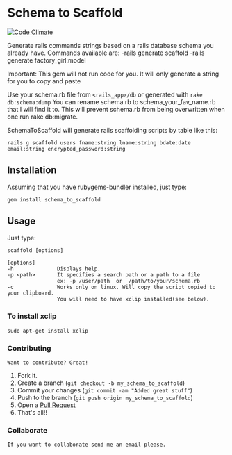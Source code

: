 # Schema to Scaffold

[![Code Climate](https://codeclimate.com/badge.png)](https://codeclimate.com/github/frenesim/schema_to_scaffold)

Generate rails commands strings based on a rails database schema you already have.
Commands available are:
-rails generate scaffold
-rails generate factory_girl:model

Important:
This gem will not run code for you. It will only generate a string for you to copy and paste

Use your schema.rb file from `<rails_app>/db` or generated with `rake db:schema:dump`
You can rename schema.rb to schema_your_fav_name.rb that I will find it to. This will prevent schema.rb from being
overwritten when one run rake db:migrate.

SchemaToScaffold will generate rails scaffolding scripts by table like this:

    rails g scaffold users fname:string lname:string bdate:date email:string encrypted_password:string


## Installation

Assuming that you have rubygems-bundler installed, just type:

    gem install schema_to_scaffold


## Usage

Just type:

    scaffold [options]
    
	[options]
    -h				Displays help.
	-p <path>		It specifies a search path or a path to a file 
					ex: -p /user/path  or  /path/to/your/schema.rb
	-c				Works only on linux. Will copy the script copied to your clipboard.
					You will need to have xclip installed(see below).

### To install xclip

    sudo apt-get install xclip
    
### Contributing

	Want to contribute? Great!

1. Fork it.
2. Create a branch (`git checkout -b my_schema_to_scaffold`)
3. Commit your changes (`git commit -am "Added great stuff"`)
4. Push to the branch (`git push origin my_schema_to_scaffold`)
5. Open a [Pull Request][1]
6. That's all!! 

[1]: http://github.com/frenesim/schema_to_scaffold/pulls

### Collaborate

	If you want to collaborate send me an email please. 
